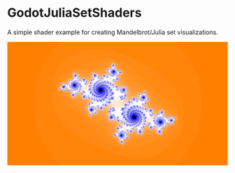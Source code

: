 # GodotJuliaSetShaders

A simple shader example for creating Mandelbrot/Julia set visualizations.

![Figure](screenshots/example.png)
